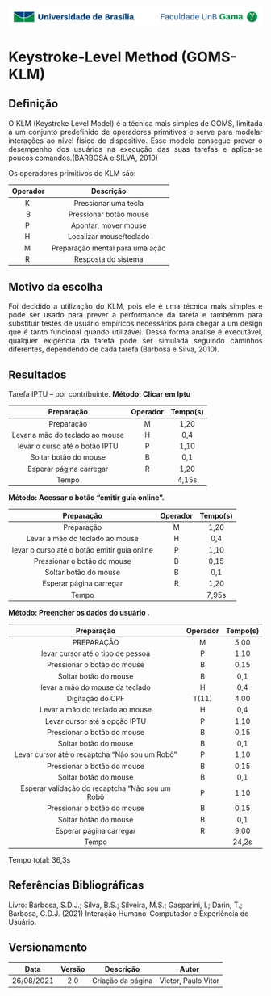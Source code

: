 ![UnB](../../img/unb.jpg)

# Keystroke-Level Method (GOMS-KLM)

## Definição
<p align = "justify">O KLM (Keystroke Level Model) é a técnica mais simples de GOMS, limitada a um conjunto predefinido de operadores primitivos e serve para modelar interações ao nível físico do dispositivo.
Esse modelo consegue prever o desempenho dos usuários na execução das suas tarefas e aplica-se poucos comandos.(BARBOSA e SILVA, 2010) 
</p>

<p align = "justify">Os operadores primitivos do KLM são:</p>

| Operador |  Descrição |                    
|:----------:|:--------:|
|K |Pressionar uma tecla|
|B |Pressionar botão mouse|
|P |Apontar, mover mouse|
|H |Localizar mouse/teclado|
|M |Preparação mental para uma ação|
|R |Resposta do sistema|

## Motivo da escolha

<p align = "justify">Foi decidido a utilização do KLM, pois ele é uma técnica mais simples e pode ser usado para prever a performance da tarefa e tambémm para substituir testes de usuário empíricos necessários para chegar a um design que é tanto funcional quando utilizável. Dessa forma análise é executável, qualquer exigência da tarefa pode ser simulada seguindo caminhos diferentes, dependendo de cada tarefa (Barbosa e Silva, 2010).</p>

## Resultados

Tarefa IPTU – por contribuinte.
<b> Método: Clicar em Iptu </b>

| Preparação | Operador |  Tempo(s) |                    
|:----------:|:--------:|:---------:|
| Preparação |    M     |   1,20    |  
| Levar a mão do teclado ao mouse | H |  0,4  |
| levar o curso até o botão IPTU |  P  |  1,10   |
| Soltar botão do mouse            | B   | 0,1    |
| Esperar página carregar            |  R  |  1,20   |  
| Tempo        | | 4,15s   |     

<b> Método: Acessar o botão “emitir guia online”.</b>

| Preparação | Operador |  Tempo(s) |                    
|:----------:|:--------:|:---------:|
| Preparação| M |1,20|  
| Levar a mão do teclado ao mouse | H |  0,4  |
| levar o curso até o botão emitir guia online |  P  |  1,10   |
| Pressionar o botão do mouse | B   | 0,15   |
| Soltar botão do mouse            | B   | 0,1    |
| Esperar página carregar            |  R  |  1,20   |  
| Tempo       | | 7,95s   |   


<b> Método: Preencher os dados do usuário .</b>

| Preparação | Operador |  Tempo(s) |                    
|:----------:|:--------:|:---------:|
|PREPARAÇÃO |M | 5,00|
|levar  cursor até o tipo de pessoa|  P| 1,10|
|Pressionar o botão do mouse|  B | 0,15|
|Soltar botão do mouse | B | 0,1|
|levar a mão do mouse da teclado|  H|  0,4|
|Digitação do CPF| T(11)|  4,00 |
|Levar a mão do teclado ao mouse |  H |  0,4|
|Levar cursor até a opção IPTU | P | 1,10|
|Pressionar o botão do mouse|  B | 0,15|
|Soltar botão do mouse| B |0,1|
|Levar cursor até o recaptcha “Não sou um Robô”|  P|  1,10|
|Pressionar o botão do mouse|  B | 0,15|
|Soltar botão do mouse|  B  |0,1|
|Esperar validação do recaptcha “Não sou um Robô|  P|  1,10|
|Pressionar o botão do mouse|  B  |0,15|
|Soltar botão do mouse|  B |  0,1|
|Esperar página carregar|  R  |9,00|
| Tempo      | | 24,2s   | 

Tempo total:  36,3s   

## Referências Bibliográficas
Livro: Barbosa, S.D.J.; Silva, B.S.; Silveira, M.S.; Gasparini, I.; Darin, T.; Barbosa, G.D.J.
(2021) Interação Humano-Computador e Experiência do Usuário.

## Versionamento

| Data |Versão|         Descrição          |       Autor      |
|:----:|:----:|:--------------------------:|:----------------:|
| 26/08/2021 |  2.0 | Criação da página     | Victor, Paulo Vitor |
